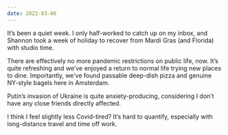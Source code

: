 ```yaml
---
date: 2022-03-06
---
```


It’s been a quiet week. I only half-worked to catch up on my inbox, and Shannon took a week of holiday to recover from Mardi Gras (and Florida) with studio time.

There are effectively no more pandemic restrictions on public life, now. It’s quite refreshing and we’ve enjoyed a return to normal life trying new places to dine. Importantly, we’ve found passable deep-dish pizza and genuine NY-style bagels here in Amsterdam.

Putin’s invasion of Ukraine is quite anxiety-producing, considering I don’t have any close friends directly affected.

I think I feel slightly less Covid-tired? It’s hard to quantify, especially with long-distance travel and time off work.
